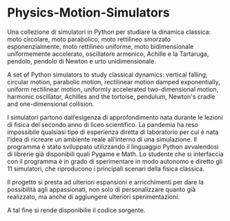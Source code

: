 # Physics-Motion-Simulators
Una collezione di simulatori in Python per studiare la dinamica classica: 
moto circolare, moto parabolico, moto rettilineo smorzato esponenzialmente, 
moto rettilineo uniforme, moto bidimensionale uniformemente accelerato, 
oscillatore armonico, Achille e la Tartaruga, pendolo, pendolo di Newton e urto unidimensionale.

A set of Python simulators to study classical dynamics: 
vertical falling, circular motion, parabolic motion, rectilinear motion damped exponentially, 
uniform rectilinear motion, uniformly accelerated two-dimensional motion, harmonic oscillator, 
Achilles and the tortoise, pendulum, Newton's cradle and one-dimensional collision.

I simulatori partono dall’esigenza di approfondimento 
nata durante le lezioni di fisica del secondo anno di liceo scientifico.
La pandemia ha reso impossibile qualsiasi tipo di esperienza diretta di laboratorio 
per cui è nata l’idea di ricreare un ambiente reale all’interno di una simulazione.
Il programma è stato sviluppato utilizzando il linguaggio Python avvalendosi di librerie già disponibili quali Pygame e Math.
Lo studente che si interfaccia con il programma è in grado di sperimentare in modo autonomo e diretto gli 11 simulatori, 
che riproducono i principali scenari della fisica classica.

Il progetto si presta ad ulteriori espansioni e arricchimenti per dare la possibilità agli appassionati, 
non solo di personalizzare quanto già realizzato, ma anche di aggiungere ulteriori sperimentazioni.

A tal fine si rende disponibilie il codice sorgente.

